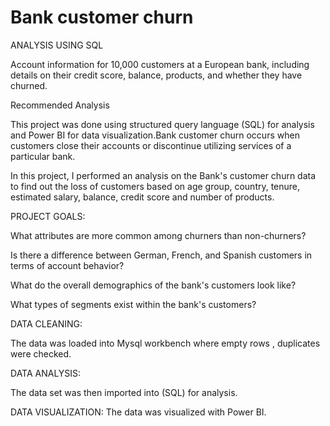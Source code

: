 # Bank customer churn 
ANALYSIS USING SQL

Account information for 10,000 customers at a European bank, including details on their credit score, balance, products, and whether they have churned.

Recommended Analysis


This project was done using structured query language (SQL) for analysis and Power BI for data visualization.Bank customer churn occurs when customers close their accounts or discontinue utilizing services of a particular bank.

In this project, I performed an analysis on the Bank's customer churn data to find out the loss of customers based on age group, country, tenure, estimated salary, balance,  credit score and number of products.

PROJECT GOALS:

What attributes are more common among churners than non-churners? 

Is there a difference between German, French, and Spanish customers in terms of account behavior?

What do the overall demographics of the bank's customers look like?

What types of segments exist within the bank's customers?

DATA CLEANING:

The data was loaded into Mysql workbench where empty rows , duplicates were checked.

DATA ANALYSIS:

The data set was then imported into (SQL) for analysis.

DATA VISUALIZATION: The data was visualized with Power BI.
